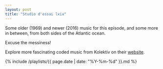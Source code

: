 ```yaml
---
layout: post
title: "Studio d'essai lxix"
---
```


Some older (1969) and newer (2016) music for this episode, and some more in between, from both sides of the Atlantic ocean.

Excuse the messiness!

Explore more fascinating coded music from Kolektiv on their [website](http://k-o-l-e-k-t-i-v.github.io/).

{% include /playlists/{{ page.date | date: "%Y-%m-%d" }}.md %}